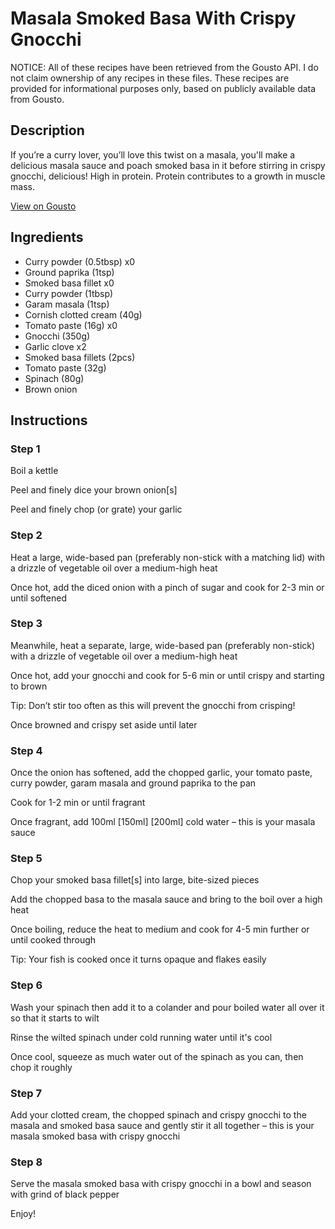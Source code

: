 # Masala Smoked Basa With Crispy Gnocchi 

NOTICE: All of these recipes have been retrieved from the Gousto API. I do not claim ownership of any recipes in these files. These recipes are provided for informational purposes only, based on publicly available data from Gousto.

## Description

If you’re a curry lover, you’ll love this twist on a masala, you'll make a delicious masala sauce and poach smoked basa in it before stirring in crispy gnocchi, delicious! High in protein. Protein contributes to a growth in muscle mass.

[View on Gousto](https://www.gousto.co.uk/recipes/cookbook/masala-smoked-basa-with-crispy-gnocchi)

## Ingredients

- Curry powder (0.5tbsp) x0
- Ground paprika (1tsp)
- Smoked basa fillet x0
- Curry powder (1tbsp)
- Garam masala (1tsp)
- Cornish clotted cream (40g)
- Tomato paste (16g) x0
- Gnocchi (350g)
- Garlic clove x2
- Smoked basa fillets (2pcs)
- Tomato paste (32g)
- Spinach (80g)
- Brown onion

## Instructions


### Step 1

Boil a kettle

Peel and finely dice your brown onion[s]

Peel and finely chop (or grate) your garlic


### Step 2

Heat a large, wide-based pan (preferably non-stick with a matching lid) with a drizzle of vegetable oil over a medium-high heat

Once hot, add the diced onion with a pinch of sugar and cook for 2-3 min or until softened


### Step 3

Meanwhile, heat a separate, large, wide-based pan (preferably non-stick) with a drizzle of vegetable oil over a medium-high heat

Once hot, add your gnocchi and cook for 5-6 min or until crispy and starting to brown

Tip: Don’t stir too often as this will prevent the gnocchi from crisping!

Once browned and crispy set aside until later


### Step 4

Once the onion has softened, add the chopped garlic, your tomato paste, curry powder, garam masala and ground paprika to the pan

Cook for 1-2 min or until fragrant

Once fragrant, add 100ml <span class="text-purple">[150ml]</span> <span class="text-danger">[200ml]</span> cold water – this is your masala sauce


### Step 5

Chop your smoked basa fillet[s] into large, bite-sized pieces

Add the chopped basa to the masala sauce and bring to the boil over a high heat

Once boiling, reduce the heat to medium and cook for 4-5 min further or until cooked through

Tip: Your fish is cooked once it turns opaque and flakes easily


### Step 6

Wash your spinach then add it to a colander and pour boiled water all over it so that it starts to wilt

Rinse the wilted spinach under cold running water until it's cool

Once cool, squeeze as much water out of the spinach as you can, then chop it roughly


### Step 7

Add your clotted cream, the chopped spinach and crispy gnocchi to the masala and smoked basa sauce and gently stir it all together – this is your masala smoked basa with crispy gnocchi

### Step 8

Serve the masala smoked basa with crispy gnocchi in a bowl and season with grind of black pepper

Enjoy!

